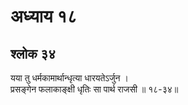 # अध्याय १८

## श्लोक ३४

यया तु धर्मकामार्थान्धृत्या धारयतेऽर्जुन ।<br>प्रसङ्गेन फलाकाङ्क्षी धृतिः सा पार्थ राजसी ॥ १८-३४॥<br><br>

